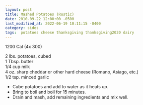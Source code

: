 ```yaml
---
layout: post
title: Mashed Potatoes (Rustic)
date: 2010-09-22 12:00:00 -0500
last_modified_at: 2022-06-19 10:11:15 -0400
category: sides
tags:  potatoes cheese thanksgiving thanksgiving2020 dairy
---
```

1200 Cal (4x 300)

2 lbs. potatoes, cubed  
1 Tbsp. butter  
1/4 cup milk  
4 oz. sharp cheddar or other hard cheese (Romano, Asiago, etc.)  
1/2 tsp. minced garlic  

* Cube potatoes and add to water as it heats up.
* Bring to boil and boil for 15 minutes.
* Drain and mash, add remaining ingredients and mix well.
